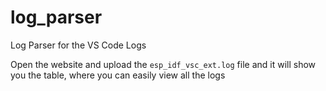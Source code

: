 # log_parser
Log Parser for the VS Code Logs


Open the website and upload the `esp_idf_vsc_ext.log` file and it will show you the table, where you can easily view all the logs
